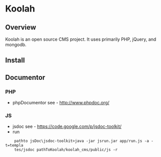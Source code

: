 Koolah
======

Overview
-------------

Koolah is an open source CMS project. It uses primarily PHP, jQuery, and mongodb.

Install
---------


Documentor
-----------------

### PHP 
* phpDocumentor see - http://www.phpdoc.org/

### JS 
* jsdoc see - https://code.google.com/p/jsdoc-toolkit/
* run  
```
    pathto jsDoc\jsdoc-toolkit>java -jar jsrun.jar app/run.js -a -t=templa
    tes/jsdoc pathToKoolah/koolah_cms/public/js -r
```